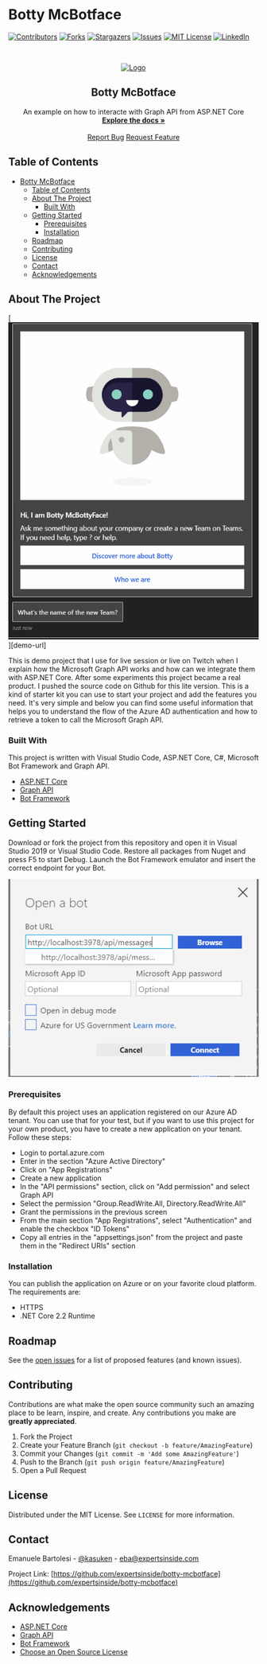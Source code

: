 # Botty McBotface
<!-- PROJECT SHIELDS -->
<!--
*** I'm using markdown "reference style" links for readability.
*** Reference links are enclosed in brackets [ ] instead of parentheses ( ).
*** See the bottom of this document for the declaration of the reference variables
*** for contributors-url, forks-url, etc. This is an optional, concise syntax you may use.
*** https://www.markdownguide.org/basic-syntax/#reference-style-links
-->
[![Contributors][contributors-shield]][contributors-url]
[![Forks][forks-shield]][forks-url]
[![Stargazers][stars-shield]][stars-url]
[![Issues][issues-shield]][issues-url]
[![MIT License][license-shield]][license-url]
[![LinkedIn][linkedin-shield]][linkedin-url]

<!-- PROJECT LOGO -->
<br />
<p align="center">
  <a href="https://github.com/ExpertsInside/Botty-McBotface">
    <img src="https://avilox.de/avilox_NEU/wp-content/uploads/2018/07/ExpertsInside.jpg" height="80px" alt="Logo">
  </a>

  <h2 align="center">Botty McBotface</h2>

  <p align="center">
    An example on how to interacte with Graph API from ASP.NET Core
    <br />
    <a href="https://github.com/expertsinside/Botty-McBotface"><strong>Explore the docs »</strong></a>
    <br />
    <br />
    <a href="https://github.com/expertsinside/Botty-McBotface/issues">Report Bug</a>
    <a href="https://github.com/expertsinside/Botty-McBotface/issues">Request Feature</a>
  </p>
</p>

<!-- TABLE OF CONTENTS -->
## Table of Contents

- [Botty McBotface](#botty-mcbotface)
  - [Table of Contents](#table-of-contents)
  - [About The Project](#about-the-project)
    - [Built With](#built-with)
  - [Getting Started](#getting-started)
    - [Prerequisites](#prerequisites)
    - [Installation](#installation)
  - [Roadmap](#roadmap)
  - [Contributing](#contributing)
  - [License](#license)
  - [Contact](#contact)
  - [Acknowledgements](#acknowledgements)

<!-- ABOUT THE PROJECT -->
## About The Project

[![Botty McBotface][product-screenshot]][demo-url]

This is demo project that I use for live session or live on Twitch when I explain how the Microsoft Graph API works and how can we integrate them with ASP.NET Core.
After some experiments this project became a real product.
I pushed the source code on Github for this lite version. This is a kind of starter kit you can use to start your project and add the features you need.
It's very simple and below you can find some useful information that helps you to understand the flow of the Azure AD authentication and how to retrieve a token to call the Microsoft Graph API.

### Built With

This project is written with Visual Studio Code, ASP.NET Core, C#, Microsoft Bot Framework and Graph API.

- [ASP.NET Core](https://asp.net)
- [Graph API](https://graph.microsoft.com)
- [Bot Framework](https://dev.botframework.com)

<!-- GETTING STARTED -->
## Getting Started

Download or fork the project from this repository and open it in Visual Studio 2019 or Visual Studio Code.
Restore all packages from Nuget and press F5 to start Debug.
Launch the Bot Framework emulator and insert the correct endpoint for your Bot.

![bot emulator](botemulator.png)

### Prerequisites

By default this project uses an application registered on our Azure AD tenant. You can use that for your test, but if you want to use this project for your own product, you have to create a new application on your tenant.
Follow these steps:

- Login to portal.azure.com
- Enter in the section "Azure Active Directory"
- Click on "App Registrations"
- Create a new application
- In the "API permissions" section, click on "Add permission" and select Graph API
- Select the permission "Group.ReadWrite.All, Directory.ReadWrite.All"
- Grant the permissions in the previous screen
- From the main section "App Registrations", select "Authentication" and enable the checkbox "ID Tokens"
- Copy all entries in the "appsettings.json" from the project and paste them in the "Redirect URIs" section

### Installation

You can publish the application on Azure or on your favorite cloud platform.
The requirements are:

- HTTPS
- .NET Core 2.2 Runtime

<!-- ROADMAP -->
## Roadmap

See the [open issues](https://github.com/expertsinside/botty-mcbotface/issues) for a list of proposed features (and known issues).

<!-- CONTRIBUTING -->
## Contributing

Contributions are what make the open source community such an amazing place to be learn, inspire, and create. Any contributions you make are **greatly appreciated**.

1. Fork the Project
2. Create your Feature Branch (`git checkout -b feature/AmazingFeature`)
3. Commit your Changes (`git commit -m 'Add some AmazingFeature'`)
4. Push to the Branch (`git push origin feature/AmazingFeature`)
5. Open a Pull Request

<!-- LICENSE -->
## License

Distributed under the MIT License. See `LICENSE` for more information.

<!-- CONTACT -->
## Contact

Emanuele Bartolesi - [@kasuken](https://twitter.com/kasuken) - eba@expertsinside.com

Project Link: [https://github.com/expertsinside/botty-mcbotface](https://github.com/expertsinside/botty-mcbotface)

<!-- ACKNOWLEDGEMENTS -->
## Acknowledgements

- [ASP.NET Core](https://www.asp.net)
- [Graph API](https://graph.microsoft.com)
- [Bot Framework](https://dev.botframework.com)
- [Choose an Open Source License](https://choosealicense.com)

<!-- MARKDOWN LINKS & IMAGES -->
<!-- https://www.markdownguide.org/basic-syntax/#reference-style-links -->
[contributors-shield]: https://img.shields.io/github/contributors/expertsinside/botty-mcbotface.svg?style=flat-square
[contributors-url]: https://github.com/expertsinside/botty-mcbotface/graphs/contributors
[forks-shield]: https://img.shields.io/github/forks/expertsinside/botty-mcbotface.svg?style=flat-square
[forks-url]: https://github.com/expertsinside/botty-mcbotface/network/members
[stars-shield]: https://img.shields.io/github/stars/expertsinside/botty-mcbotface.svg?style=flat-square
[stars-url]: https://github.com/expertsinside/botty-mcbotface/stargazers
[issues-shield]: https://img.shields.io/github/issues/expertsinside/botty-mcbotface.svg?style=flat-square
[issues-url]: https://github.com/expertsinside/botty-mcbotface/issues
[license-shield]: https://img.shields.io/github/license/expertsinside/botty-mcbotface.svg?style=flat-square
[license-url]: https://github.com/expertsinside/botty-mcbotface/blob/master/LICENSE.txt
[linkedin-shield]: https://img.shields.io/badge/-LinkedIn-black.svg?style=flat-square&logo=linkedin&colorB=555
[linkedin-url]: https://linkedin.com/in/expertsinside
[product-screenshot]: bottydemo.gif
